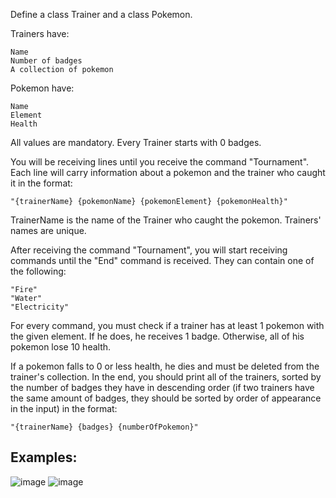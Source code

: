 Define a class Trainer and a class Pokemon. 

Trainers have:

	Name
	Number of badges
	A collection of pokemon

Pokemon have:

	Name
	Element
	Health

All values are mandatory. Every Trainer starts with 0 badges.

You will be receiving lines until you receive the command "Tournament". Each line will carry information about a pokemon and the trainer who caught it in the format:

	"{trainerName} {pokemonName} {pokemonElement} {pokemonHealth}"

TrainerName is the name of the Trainer who caught the pokemon. Trainers' names are unique.

After receiving the command "Tournament", you will start receiving commands until the "End" command is received. They can contain one of the following:

	"Fire"
	"Water"
	"Electricity"

For every command, you must check if a trainer has at least 1 pokemon with the given element. If he does, he receives 1 badge. Otherwise, all of his pokemon lose 10 health. 

If a pokemon falls to 0 or less health, he dies and must be deleted from the trainer's collection. In the end, you should print all of the trainers, sorted by the number of badges they have in descending order (if two trainers have the same amount of badges, they should be sorted by order of appearance in the input) in the format: 

	"{trainerName} {badges} {numberOfPokemon}"

## Examples:

![image](https://user-images.githubusercontent.com/45227327/216777084-2924c08e-e0c8-4db6-a714-aaf2a2b7161b.png)
![image](https://user-images.githubusercontent.com/45227327/216777101-6fd9d7b2-a7f0-4518-ba14-9128764c7cf1.png)
